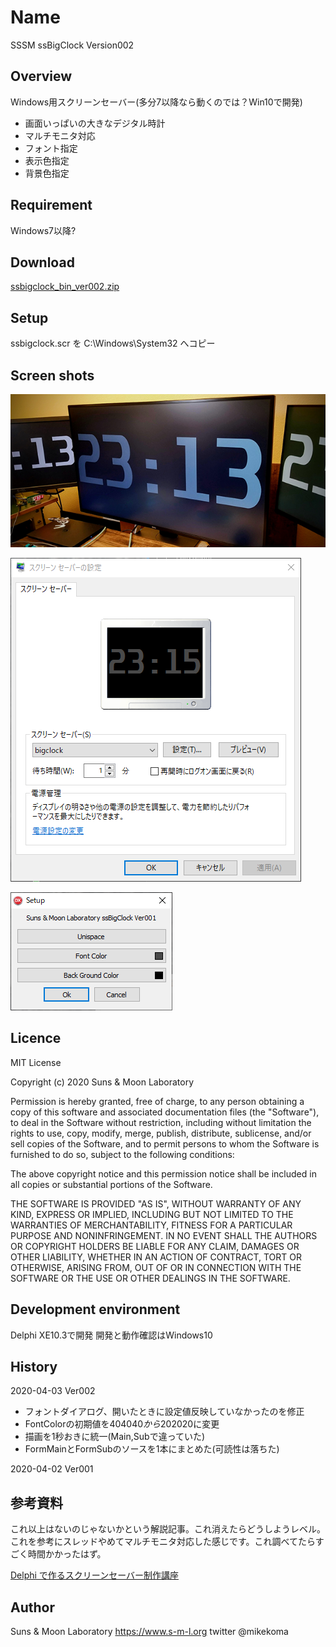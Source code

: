 # Name

SSSM ssBigClock Version002

## Overview
Windows用スクリーンセーバー(多分7以降なら動くのでは？Win10で開発)
- 画面いっぱいの大きなデジタル時計
- マルチモニタ対応
- フォント指定
- 表示色指定
- 背景色指定

## Requirement
Windows7以降?

## Download
[ssbigclock_bin_ver002.zip](https://www.s-m-l.org/ssbigclock/ssbigclock_bin_ver002.zip)

## Setup
ssbigclock.scr を C:\Windows\System32 へコピー

## Screen shots
![Desktop](https://raw.githubusercontent.com/mikekoma/ssBigClock/master/readme/desktop.png)

![Settings](https://raw.githubusercontent.com/mikekoma/ssBigClock/master/readme/setting.png)

![Dialog](https://raw.githubusercontent.com/mikekoma/ssBigClock/master/readme/setup.png)

## Licence
MIT License

Copyright (c) 2020 Suns & Moon Laboratory

Permission is hereby granted, free of charge, to any person obtaining a copy
of this software and associated documentation files (the "Software"), to deal
in the Software without restriction, including without limitation the rights
to use, copy, modify, merge, publish, distribute, sublicense, and/or sell
copies of the Software, and to permit persons to whom the Software is
furnished to do so, subject to the following conditions:

The above copyright notice and this permission notice shall be included in all
copies or substantial portions of the Software.

THE SOFTWARE IS PROVIDED "AS IS", WITHOUT WARRANTY OF ANY KIND, EXPRESS OR
IMPLIED, INCLUDING BUT NOT LIMITED TO THE WARRANTIES OF MERCHANTABILITY,
FITNESS FOR A PARTICULAR PURPOSE AND NONINFRINGEMENT. IN NO EVENT SHALL THE
AUTHORS OR COPYRIGHT HOLDERS BE LIABLE FOR ANY CLAIM, DAMAGES OR OTHER
LIABILITY, WHETHER IN AN ACTION OF CONTRACT, TORT OR OTHERWISE, ARISING FROM,
OUT OF OR IN CONNECTION WITH THE SOFTWARE OR THE USE OR OTHER DEALINGS IN THE
SOFTWARE.

## Development environment
Delphi XE10.3で開発
開発と動作確認はWindows10

## History
2020-04-03 Ver002
- フォントダイアログ、開いたときに設定値反映していなかったのを修正
- FontColorの初期値を$404040から$202020に変更
- 描画を1秒おきに統一(Main,Subで違っていた)
- FormMainとFormSubのソースを1本にまとめた(可読性は落ちた)

2020-04-02 Ver001

## 参考資料
これ以上はないのじゃないかという解説記事。これ消えたらどうしようレベル。
これを参考にスレッドやめてマルチモニタ対応した感じです。これ調べてたらすごく時間かかったはず。

[Delphi で作るスクリーンセーバー制作講座](http://www009.upp.so-net.ne.jp/rando/how2ss/index.html)

## Author
Suns & Moon Laboratory
https://www.s-m-l.org
twitter @mikekoma
